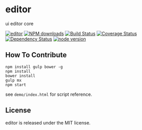# editor

ui editor core

[![editor](https://nodei.co/npm/modulex-editor.png)](https://npmjs.org/package/modulex-editor)
[![NPM downloads](http://img.shields.io/npm/dm/modulex-editor.svg)](https://npmjs.org/package/modulex-editor)
[![Build Status](https://secure.travis-ci.org/modulex/editor.png?branch=master)](https://travis-ci.org/modulex/editor)
[![Coverage Status](https://img.shields.io/coveralls/modulex/editor.svg)](https://coveralls.io/r/modulex/editor?branch=master)
[![Dependency Status](https://gemnasium.com/modulex/editor.png)](https://gemnasium.com/modulex/editor)
[![node version](https://img.shields.io/badge/node.js-%3E=_0.10-green.svg?style=flat-square)](http://nodejs.org/download/)


## How To Contribute

```
npm install gulp bower -g
npm install
bower install
gulp mx
npm start
```

see ``demo/index.html`` for script reference.

## License

editor is released under the MIT license.